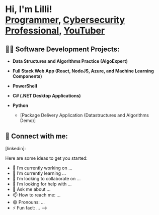 <h1>Hi, I'm Lilli! <br/><a href="https:/">Programmer</a>, <a href="https:/">Cybersecurity Professional</a>, <a href="https:/">YouTuber</a></h1>

<h2>👨‍💻 Software Development Projects:</h2>

- <b>Data Structures and Algorithms Practice (AlgoExpert)</b>
 
- <b>Full Stack Web App (React, NodeJS, Azure, and Machine Learning Components)</b>

- <b>PowerShell</b>

- <b>C# (.NET Desktop Applications)</b>
 
- <b>Python</b>
  - [Package Delivery Application (Datastructures and Algorithms Demo)]


<h2> 🤳 Connect with me:</h2>




[linkedin]:

Here are some ideas to get you started:

- 🔭 I’m currently working on ...
- 🌱 I’m currently learning ...
- 👯 I’m looking to collaborate on ...
- 🤔 I’m looking for help with ...
- 💬 Ask me about ...
- 📫 How to reach me: ...
- 😄 Pronouns: ...
- ⚡ Fun fact: ...
-->
